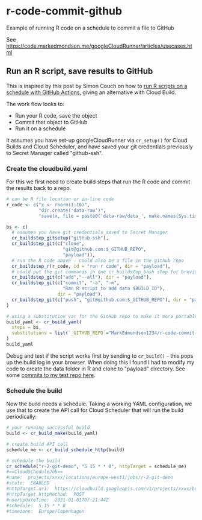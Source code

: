 # r-code-commit-github
Example of running R code on a schedule to commit a file to GitHub

See https://code.markedmondson.me/googleCloudRunner/articles/usecases.html

## Run an R script, save results to GitHub

This is inspired by this post by Simon Couch on how to [run R scripts on a schedule with GitHub Actions](https://blog.simonpcouch.com/blog/r-github-actions-commit/), giving an alternative with Cloud Build.

The work flow looks to:

* Run your R code, save the object
* Commit that object to GitHub
* Run it on a schedule

It assumes you have set-up googleCloudRunner via `cr_setup()` for Cloud Builds and Cloud Scheduler, and have saved your git credentials previously to Secret Manager called "github-ssh".

### Create the cloudbuild.yaml

For this we first need to create build steps that run the R code and commit the results back to a repo.

```r
# can be R file location or in-line code
r_code <- c("x <- rnorm(1:10)",
            "dir.create('data-raw')",
            "save(x, file = paste0('data-raw/data_', make.names(Sys.time()), '.Rda'))")

bs <- c(
  # assumes you have git credentials saved to Secret Manager
  cr_buildstep_gitsetup("github-ssh"),
  cr_buildstep_git(c("clone",
                     "git@github.com:$_GITHUB_REPO",
                     "payload")),
  # run the R code above - could also be a file in the github repo
  cr_buildstep_r(r_code, id = "run r code", dir = "payload"),
  # could put the git commands in one cr_buildstep_bash step for brevity
  cr_buildstep_git(c("add","--all"), dir = "payload"),
  cr_buildstep_git(c("commit", "-a", "-m", 
                     "Ran R script to add data $BUILD_ID"),
                   dir = "payload"),
  cr_buildstep_git(c("push", "git@github.com:$_GITHUB_REPO"), dir = "payload")
)

# using a substitution var for the GitHub repo to make it more portable
build_yaml <- cr_build_yaml(
  steps = bs,
  substitutions = list(`_GITHUB_REPO`="MarkEdmondson1234/r-code-commit-github")
)
build_yaml

```

Debug and test if the script works first by sending to `cr_build()` - this pops up the build log in your browser.  When doing this I found I had to modify my code to create the data folder in R and clone to "payload" directory.  See some [commits to my test repo here](https://github.com/MarkEdmondson1234/r-code-commit-github/commits/main).

### Schedule the build

Now the build needs a schedule.  Taking a working YAML configuration, we use that to create the API call for Cloud Scheduler that will run the build periodically:

```r
# your running successful build
build <- cr_build_make(build_yaml)

# create build API call
schedule_me <- cr_build_schedule_http(build)

# schedule the build
cr_schedule("r-2-git-demo", "5 15 * * 0", httpTarget = schedule_me)
#==CloudScheduleJob==
#name:  projects/xxxx/locations/europe-west1/jobs/r-2-git-demo 
#state:  ENABLED 
#httpTarget.uri:  https://cloudbuild.googleapis.com/v1/projects/xxxx/builds 
#httpTarget.httpMethod:  POST 
#userUpdateTime:  2021-01-01T07:21:44Z 
#schedule:  5 15 * * 0 
#timezone:  Europe/Copenhagen 
```
